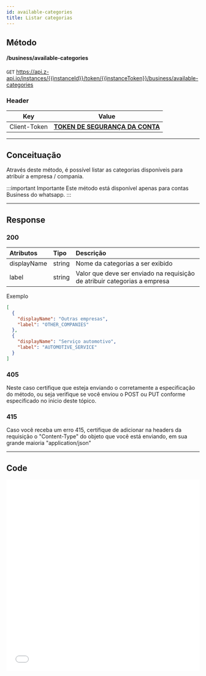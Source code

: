 ```yaml
---
id: available-categories
title: Listar categorias
---
```


## Método

#### /business/available-categories

`GET` https://api.z-api.io/instances/{{instanceId}}/token/{{instanceToken}}/business/available-categories

### Header

|      Key       |            Value            |
| :------------: |     :-----------------:     |
|  Client-Token  | **[TOKEN DE SEGURANÇA DA CONTA](../security/client-token)** |
---

## Conceituação

Através deste método, é possível listar as categorias disponíveis para atribuir a empresa / compania.

:::important Importante
Este método está disponível apenas para contas Business do whatsapp. 
:::

---

## Response

### 200

| Atributos   | Tipo    | Descrição                                                                 |
| :--------   | :------ | :--------------------------------------------------                       |
| displayName | string  | Nome da categorias a ser exibido                                          |
| label       | string  | Valor que deve ser enviado na requisição de atribuir categorias a empresa |

Exemplo

```json
[
  {
    "displayName": "Outras empresas",
    "label": "OTHER_COMPANIES"
  },
  {
    "displayName": "Serviço automotivo",
    "label": "AUTOMOTIVE_SERVICE"
  }
]
```

### 405

Neste caso certifique que esteja enviando o corretamente a especificação do método, ou seja verifique se você enviou o POST ou PUT conforme especificado no inicio deste tópico.

### 415

Caso você receba um erro 415, certifique de adicionar na headers da requisição o "Content-Type" do objeto que você está enviando, em sua grande maioria "application/json"

---

## Code

<iframe src="//api.apiembed.com/?source=https://raw.githubusercontent.com/Z-API/z-api-docs/main/json-examples/available-categories.json&targets=all" frameborder="0" scrolling="no" width="100%" height="500px" seamless></iframe>
